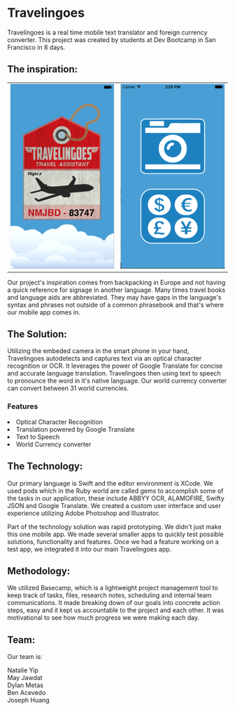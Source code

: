 <h1>Travelingoes</h1>
Travelingoes is a real time mobile text translator and foreign currency converter. This project was created by students at Dev Bootcamp in San Francisco in 8 days.

<h2>The inspiration:</h2>
<table>
<tr>
  <td>
  <img src="https://github.com/bacevedo01/Travel-Lingo/blob/master/Travelingoes_3.png?raw=true">
  </td>
  <td>
  <img src="https://github.com/bacevedo01/Travel-Lingo/blob/master/Travelingoes_1.png?raw=true">
  </td>
 </tr>
 </table>
  
Our project's inspiration comes from backpacking in Europe and not having a quick reference for signage in another language. Many times travel books and language aids are abbreviated. They may have gaps in the language's syntax and phrases not outside of a common phrasebook and that's where our mobile app comes in.

<h2>The Solution:</h2>

Utilizing the embeded camera in the smart phone in your hand, Travelingoes autodetects and captures text via an optical character recognition or OCR.
It leverages the power of Google Translate for concise and accurate language translation. Travelingoes then using text to speech to pronounce the word in it's native language.
Our world currency converter can convert between 31 world currencies.

<h3>Features</h3>
<li>Optical Character Recognition
<li>Translation powered by Google Translate
<li>Text to Speech
<li>World Currency converter

<h2>The Technology:</h2>

Our primary language is Swift and the editor environment is XCode.
We used pods which in the Ruby world are called gems to accomplish some of the tasks in our application, these include ABBYY OCR, ALAMOFIRE, Swifty JSON and Google Translate.
We created a custom user interface and user experience utilizing Adobe Photoshop and Illustrator.

Part of the technology solution was rapid prototyping. We didn't just make this one mobile app. We made several smaller apps to quickly test possible solutions, functionality and features.
Once we had a feature working on a test app, we integrated it into our main Travelingoes app. 

<h2>Methodology:</h2>

We utilized Basecamp, which is a lightweight project management tool to keep track of tasks, files, research notes, scheduling and internal team communications. It made breaking down of our goals into concrete action steps, easy and it kept us accountable to the project and each other. It was motivational to see how much progress we were making each day.

<h2>Team:</h2>

Our team is:

Natalie Yip<br>
May Jawdat<br>
Dylan Metas<br>
Ben Acevedo<br>
Joseph Huang<br>
